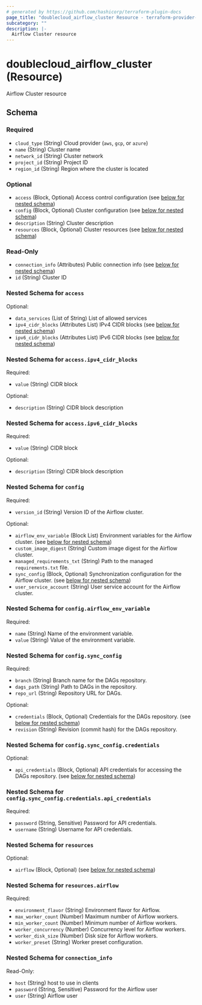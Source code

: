 ```yaml
---
# generated by https://github.com/hashicorp/terraform-plugin-docs
page_title: "doublecloud_airflow_cluster Resource - terraform-provider-doublecloud"
subcategory: ""
description: |-
  Airflow Cluster resource
---
```


# doublecloud_airflow_cluster (Resource)

Airflow Cluster resource



<!-- schema generated by tfplugindocs -->
## Schema

### Required

- `cloud_type` (String) Cloud provider (`aws`, `gcp`, or `azure`)
- `name` (String) Cluster name
- `network_id` (String) Cluster network
- `project_id` (String) Project ID
- `region_id` (String) Region where the cluster is located

### Optional

- `access` (Block, Optional) Access control configuration (see [below for nested schema](#nestedblock--access))
- `config` (Block, Optional) Cluster configuration (see [below for nested schema](#nestedblock--config))
- `description` (String) Cluster description
- `resources` (Block, Optional) Cluster resources (see [below for nested schema](#nestedblock--resources))

### Read-Only

- `connection_info` (Attributes) Public connection info (see [below for nested schema](#nestedatt--connection_info))
- `id` (String) Cluster ID

<a id="nestedblock--access"></a>
### Nested Schema for `access`

Optional:

- `data_services` (List of String) List of allowed services
- `ipv4_cidr_blocks` (Attributes List) IPv4 CIDR blocks (see [below for nested schema](#nestedatt--access--ipv4_cidr_blocks))
- `ipv6_cidr_blocks` (Attributes List) IPv6 CIDR blocks (see [below for nested schema](#nestedatt--access--ipv6_cidr_blocks))

<a id="nestedatt--access--ipv4_cidr_blocks"></a>
### Nested Schema for `access.ipv4_cidr_blocks`

Required:

- `value` (String) CIDR block

Optional:

- `description` (String) CIDR block description


<a id="nestedatt--access--ipv6_cidr_blocks"></a>
### Nested Schema for `access.ipv6_cidr_blocks`

Required:

- `value` (String) CIDR block

Optional:

- `description` (String) CIDR block description



<a id="nestedblock--config"></a>
### Nested Schema for `config`

Required:

- `version_id` (String) Version ID of the Airflow cluster.

Optional:

- `airflow_env_variable` (Block List) Environment variables for the Airflow cluster. (see [below for nested schema](#nestedblock--config--airflow_env_variable))
- `custom_image_digest` (String) Custom image digest for the Airflow cluster.
- `managed_requirements_txt` (String) Path to the managed `requirements.txt` file.
- `sync_config` (Block, Optional) Synchronization configuration for the Airflow cluster. (see [below for nested schema](#nestedblock--config--sync_config))
- `user_service_account` (String) User service account for the Airflow cluster.

<a id="nestedblock--config--airflow_env_variable"></a>
### Nested Schema for `config.airflow_env_variable`

Required:

- `name` (String) Name of the environment variable.
- `value` (String) Value of the environment variable.


<a id="nestedblock--config--sync_config"></a>
### Nested Schema for `config.sync_config`

Required:

- `branch` (String) Branch name for the DAGs repository.
- `dags_path` (String) Path to DAGs in the repository.
- `repo_url` (String) Repository URL for DAGs.

Optional:

- `credentials` (Block, Optional) Credentials for the DAGs repository. (see [below for nested schema](#nestedblock--config--sync_config--credentials))
- `revision` (String) Revision (commit hash) for the DAGs repository.

<a id="nestedblock--config--sync_config--credentials"></a>
### Nested Schema for `config.sync_config.credentials`

Optional:

- `api_credentials` (Block, Optional) API credentials for accessing the DAGs repository. (see [below for nested schema](#nestedblock--config--sync_config--credentials--api_credentials))

<a id="nestedblock--config--sync_config--credentials--api_credentials"></a>
### Nested Schema for `config.sync_config.credentials.api_credentials`

Required:

- `password` (String, Sensitive) Password for API credentials.
- `username` (String) Username for API credentials.





<a id="nestedblock--resources"></a>
### Nested Schema for `resources`

Optional:

- `airflow` (Block, Optional) (see [below for nested schema](#nestedblock--resources--airflow))

<a id="nestedblock--resources--airflow"></a>
### Nested Schema for `resources.airflow`

Required:

- `environment_flavor` (String) Environment flavor for Airflow.
- `max_worker_count` (Number) Maximum number of Airflow workers.
- `min_worker_count` (Number) Minimum number of Airflow workers.
- `worker_concurrency` (Number) Concurrency level for Airflow workers.
- `worker_disk_size` (Number) Disk size for Airflow workers.
- `worker_preset` (String) Worker preset configuration.



<a id="nestedatt--connection_info"></a>
### Nested Schema for `connection_info`

Read-Only:

- `host` (String) host to use in clients
- `password` (String, Sensitive) Password for the Airflow user
- `user` (String) Airflow user
